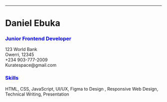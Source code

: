 <hr>
<h1> Daniel Ebuka </h1>
<h3 style="color:blue;">Junior Frontend Developer</h3>
<p>123 World Bank<BR>
Owerri, 12345<BR>
+234 903-777-2009<BR>
Kuratespace@gmail.com</p>
<h3 style="color:blue;">Skills</h3>
<p>HTML, CSS, JavaScript, UI/UX, Figma to Design , Responsive Web Design, Technical Writing, Presentation</p>
